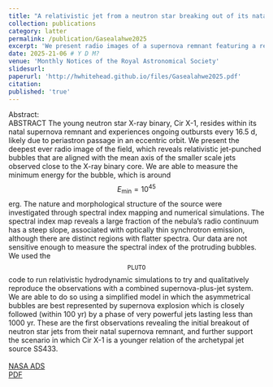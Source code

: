 ```yaml
---
title: "A relativistic jet from a neutron star breaking out of its natal supernova remnant"
collection: publications
category: latter
permalink: /publication/Gasealahwe2025
excerpt: 'We present radio images of a supernova remnant featuring a relativitic jet punching out of the nova bubble. We qualitiatively reproduce the phenomena using hydrodynamic simulations.'
date: 2025-21-06 # Y D M?
venue: 'Monthly Notices of the Royal Astronomical Society'
slidesurl: 
paperurl: 'http://hwhitehead.github.io/files/Gasealahwe2025.pdf'
citation: 
published: 'true'
---
```


Abstract:\
ABSTRACT
The young neutron star X-ray binary, Cir X-1, resides within its natal supernova remnant and experiences ongoing outbursts
every 16.5 d, likely due to periastron passage in an eccentric orbit. We present the deepest ever radio image of the field, which
reveals relativistic jet-punched bubbles that are aligned with the mean axis of the smaller scale jets observed close to the X-ray
binary core. We are able to measure the minimum energy for the bubble, which is around $$E_\mathrm{min} = 10^{45}$$ erg. The nature and
morphological structure of the source were investigated through spectral index mapping and numerical simulations. The spectral
index map reveals a large fraction of the nebula’s radio continuum has a steep slope, associated with optically thin synchrotron
emission, although there are distinct regions with flatter spectra. Our data are not sensitive enough to measure the spectral
index of the protruding bubbles. We used the $$\texttt{PLUTO}$$ code to run relativistic hydrodynamic simulations to try and qualitatively
reproduce the observations with a combined supernova-plus-jet system. We are able to do so using a simplified model in which
the asymmetrical bubbles are best represented by supernova explosion which is closely followed (within 100 yr) by a phase of
very powerful jets lasting less than 1000 yr. These are the first observations revealing the initial breakout of neutron star jets
from their natal supernova remnant, and further support the scenario in which Cir X-1 is a younger relation of the archetypal jet
source SS433.
\
\
[NASA ADS](https://ui.adsabs.harvard.edu/abs/2025MNRAS.541.4011G/abstract)\
[PDF](http://hwhitehead.github.io/files/Gasealahwe2025.pdf)